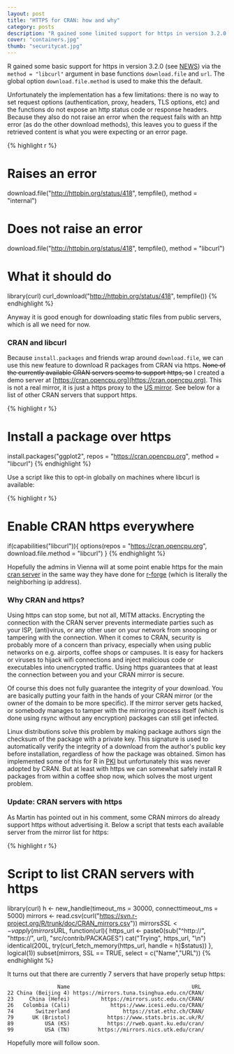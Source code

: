 ```yaml
---
layout: post
title: "HTTPS for CRAN: how and why"
category: posts
description: "R gained some limited support for https in version 3.2.0. Because `install.packages` and friends wrap around `download.file`, we can use this new feature to download R packages from CRAN via https. Encrypting the connection with the CRAN server prevents intermediate parties such as your ISP, (anti)virus, or any other user on your network from snooping or tampering with the connection."
cover: "containers.jpg"
thumb: "securitycat.jpg"
---
```


R gained some basic support for https in version 3.2.0 (see [NEWS](http://cran.r-project.org/doc/manuals/r-release/NEWS.html)) via the `method = "libcurl"` argument in base functions `download.file` and `url`. The global option `download.file.method` is used to make this the default. 

Unfortunately the implementation has a few limitations: there is no way to set request options (authentication, proxy, headers, TLS options, etc) and the functions do not expose an http status code or response headers. Because they also do not raise an error when the request fails with an http error (as do the other download methods), this leaves you to guess if the retrieved content is what you were expecting or an error page. 

{% highlight r %}
# Raises an error
download.file("http://httpbin.org/status/418", tempfile(), method = "internal")

# Does not raise an error
download.file("http://httpbin.org/status/418", tempfile(), method = "libcurl")

# What it should do
library(curl)
curl_download("http://httpbin.org/status/418", tempfile())
{% endhighlight %}

Anyway it is good enough for downloading static files from public servers, which is all we need for now.

### CRAN and libcurl

Because `install.packages` and friends wrap around `download.file`, we can use this new feature to download R packages from CRAN via https. ~~None of the currently available CRAN servers seems to support https, so~~ I created a demo server at [https://cran.opencpu.org](https://cran.opencpu.org). This is not a real mirror, it is just a https proxy to the [US mirror](http://cran.us.r-project.org/). See below for a list of other CRAN servers that support https.

{% highlight r %}
# Install a package over https
install.packages("ggplot2", repos = "https://cran.opencpu.org", method = "libcurl")
{% endhighlight %}

Use a script like this to opt-in globally on machines where libcurl is available:

{% highlight r %}
# Enable CRAN https everywhere
if(capabilities("libcurl")){
  options(repos = "https://cran.opencpu.org", download.file.method = "libcurl")
}
{% endhighlight %}

Hopefully the admins in Vienna will at some point enable https for the main [cran server](https://cran.r-project.org/) in the same way they have done for [r-forge](https://r-forge.r-project.org/) (which is literally the neighborhing ip address).

### Why CRAN and https?

Using https can stop some, but not all, MITM attacks. Encrypting the connection with the CRAN server prevents intermediate parties such as your ISP, (anti)virus, or any other user on your network from snooping or tampering with the connection. When it comes to CRAN, security is probably more of a concern than privacy, especially when using public networks on e.g. airports, coffee shops or campuses. It is easy for hackers or viruses to hijack wifi connections and inject malicious code or executables into unencrypted traffic. Using https guarantees that at least the connection between you and your CRAN mirror is secure.

Of course this does not fully guarantee the integrity of your download. You are basically putting your faith in the hands of your CRAN mirror (or the owner of the domain to be more specific). If the mirror server gets hacked, or somebody manages to tamper with the mirroring process itself (which is done using rsync without any encryption) packages can still get infected. 

Linux distributions solve this problem by making package authors sign the checksum of the package with a private key. This signature is used to automatically verify the integrity of a download from the author's public key before installation, regardless of how the package was obtained. Simon has implemented some of this for R in [PKI](https://github.com/s-u/PKI) but unfortunately this was never adopted by CRAN. But at least with https we can somewhat safely install R packages from within a coffee shop now, which solves the most urgent problem.

### Update: CRAN servers with https

As Martin has pointed out in his comment, some CRAN mirrors do already support https without advertising it. Below a script that tests each available server from the mirror list for https:

{% highlight r %}
# Script to list CRAN servers with https
library(curl)
h <- new_handle(timeout_ms = 30000, connecttimeout_ms = 5000)
mirrors <- read.csv(curl("https://svn.r-project.org/R/trunk/doc/CRAN_mirrors.csv"))
mirrors$SSL <- vapply(mirrors$URL, function(url){
  https_url <- paste0(sub("^http://", "https://", url), "src/contrib/PACKAGES")
  cat("Trying", https_url, "\n")
  identical(200L, try(curl_fetch_memory(https_url, handle = h)$status))
}, logical(1))
subset(mirrors, SSL == TRUE, select = c("Name","URL"))
{% endhighlight %}

It turns out that there are currently 7 servers that have properly setup https:

```
                Name                                       URL
22 China (Beijing 4) https://mirrors.tuna.tsinghua.edu.cn/CRAN/
23     China (Hefei)          https://mirrors.ustc.edu.cn/CRAN/
26   Colombia (Cali)             https://www.icesi.edu.co/CRAN/
74       Switzerland                 https://stat.ethz.ch/CRAN/
79      UK (Bristol)            https://www.stats.bris.ac.uk/R/
89          USA (KS)            https://rweb.quant.ku.edu/cran/
99          USA (TN)         https://mirrors.nics.utk.edu/cran/
```

Hopefully more will follow soon.
